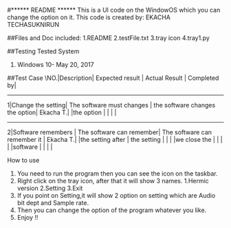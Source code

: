 #****** README ******
This is a UI code on the WindowOS which you can change the option on it.
This code is created by: EKACHA TECHASUKNIRUN

##Files and Doc included:
1.README
2.testFile.txt
3.tray icon
4.tray1.py

##Testing
Tested System
1. Windows 10- May 20, 2017

##Test Case
\NO.|Description| Expected result | Actual Result | Completed by|
_____________________________________________________________________________________________
1|Change the setting| The software must changes | the software changes the option| Ekacha T.|
 |the option		|				 			|	    						 |			|
_____________________________________________________________________________________________
2|Software remembers | The software can remember| The software can remember it   | Ekacha T.|
 |the setting after  |  the setting             |								 |			|
 |we close the       | 							|								 |			|
 |software           |							|								 |			|

How to use
1. You need to run the program then you can see the icon on the taskbar.
2. Right click on the tray icon, after that it will show 3 names. 1.Hermic version 2.Setting 3.Exit
3. If you point on Setting,it will show 2 option on setting which are Audio bit dept and Sample rate.
3. Then you can change the option of the program whatever you like.
4. Enjoy !!


